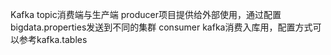 Kafka topic消费端与生产端
	producer项目提供给外部使用，通过配置bigdata.properties发送到不同的集群
	consumer kafka消费入库用，配置方式可以参考kafka.tables
